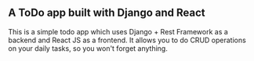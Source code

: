 <h2>A ToDo app built with Django and React</h2>
This is a simple todo app which uses Django + Rest Framework as a backend and React JS as a frontend.
It allows you to do CRUD operations on your daily tasks, so you won't forget anything.

